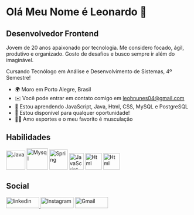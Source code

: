 
Olá Meu Nome é Leonardo 👋
==========================

Desenvolvedor Frontend
-----------------------------

Jovem de 20 anos apaixonado por tecnologia. Me considero focado, ágil, produtivo e organizado. Gosto de desafios e busco sempre ir além do imaginável.

Cursando Tecnólogo em Análise e Desenvolvimento de Sistemas, 4º Semestre! 

* 🌍  Moro em Porto Alegre, Brasil
* ✉️  Você pode entrar em contato comigo em [leohnunes04@gmail.com](mailto:leohnunes04@gmail.com)
* 🧠  Estou aprendendo JavaScript, Java, Html, CSS, MySQL e PostgreSQL
* 🤝  Estou disponível para qualquer oportunidade!
* 🏋️‍♂️  Amo esportes e o meu favorito é musculação

## Habilidades

<a href="https://devicon.dev/"><img src="https://cdn.jsdelivr.net/gh/devicons/devicon@latest/icons/java/java-original-wordmark.svg" width="52" height="52" alt="Java"></a>
<a href="https://devicon.dev/"><img src="https://cdn.jsdelivr.net/gh/devicons/devicon@latest/icons/mysql/mysql-original-wordmark.svg" width="58" height="58" alt="Mysql"></a>
<a href="https://devicon.dev/"><img src="https://cdn.jsdelivr.net/gh/devicons/devicon@latest/icons/spring/spring-original-wordmark.svg" width="50" height="55" alt="Spring"></a>
<a href="https://devicon.dev/"><img src="https://cdn.jsdelivr.net/gh/devicons/devicon@latest/icons/javascript/javascript-original.svg"  width="40" height="45" alt="JavaScript"><a/>
<a href="https://devicon.dev/"><img src="https://cdn.jsdelivr.net/gh/devicons/devicon@latest/icons/html5/html5-original-wordmark.svg" width="45" height="45" alt="Html"><a/>
<a href="https://devicon.dev/"><img src="https://cdn.jsdelivr.net/gh/devicons/devicon@latest/icons/css3/css3-original-wordmark.svg" width="45" height="45" alt="Html"><a/>

## Social
<a href="https://www.linkedin.com/in/leonardo-nunes-899276264/" target="_blank" rel="noreferrer"><img src="https://img.shields.io/badge/LinkedIn-0077B5?style=for-the-badge&logo=linkedin&logoColor=white" width="90" height="30" alt="linkedin">
<a href="https://www.instagram.com/leonunescab/" target="_blank" rel="noreferrer"><img src="https://img.shields.io/badge/Instagram-E4405F?style=for-the-badge&logo=instagram&logoColor=white" width="90" height="30" alt="Instagram"></a>
<a href="https://mail.google.com/mail/u/1/#inbox" target="_blank" rel="noreferrer"><img src="https://img.shields.io/badge/Gmail-D14836?style=for-the-badge&logo=gmail&logoColor=white" width="90" height="30" alt="Gmail">
 
